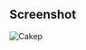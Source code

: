 ## Screenshot

![Cakep](https://github.com/galihap76/latihan-pertemuan-6/assets/83481679/ada0055e-97ed-4526-99b9-7cd27dfec6d2)
